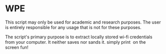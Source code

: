 # WPE

This script may only be used for academic and research purposes. The user is entirely responsible for any usage that is not for these purposes.

The script's primary purpose is to extract locally stored wi-fi credentials from your computer.
It neither saves nor sands it. simply print  on the screen fun!
